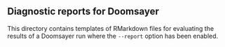 ## Diagnostic reports for Doomsayer

This directory contains templates of RMarkdown files for evaluating the results of a Doomsayer run where the `--report` option has been enabled.
